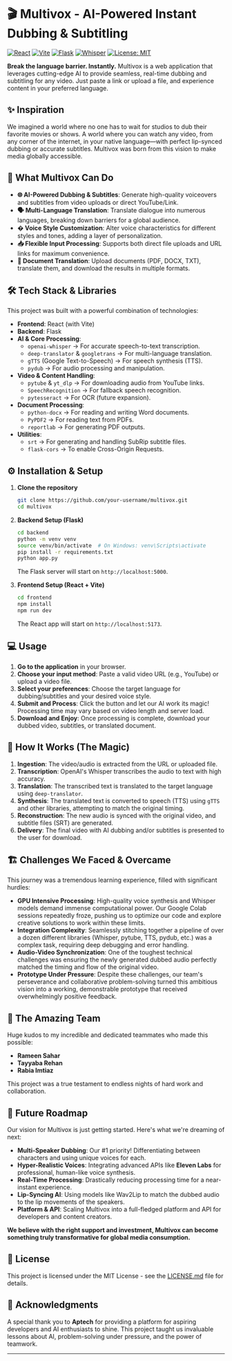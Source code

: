 # 🎬 Multivox - AI-Powered Instant Dubbing & Subtitling

[![React](https://img.shields.io/badge/React-18.2+-61DAFB?logo=react)](https://reactjs.org/)
[![Vite](https://img.shields.io/badge/Vite-B73BFE?logo=vite&logoColor=FFD62E)](https://vitejs.dev/)
[![Flask](https://img.shields.io/badge/Flask-2.2+-000000?logo=flask)](https://flask.palletsprojects.com/)
[![Whisper](https://img.shields.io/badge/OpenAI_Whisper-API-412991?logo=openai)](https://openai.com/index/whisper/)
[![License: MIT](https://img.shields.io/badge/License-MIT-yellow.svg)](https://opensource.org/licenses/MIT)

**Break the language barrier. Instantly.** Multivox is a web application that leverages cutting-edge AI to provide seamless, real-time dubbing and subtitling for any video. Just paste a link or upload a file, and experience content in your preferred language.

## ✨ Inspiration

We imagined a world where no one has to wait for studios to dub their favorite movies or shows. A world where you can watch any video, from any corner of the internet, in your native language—with perfect lip-synced dubbing or accurate subtitles. Multivox was born from this vision to make media globally accessible.

## 🚀 What Multivox Can Do

*   **🌐 AI-Powered Dubbing & Subtitles**: Generate high-quality voiceovers and subtitles from video uploads or direct YouTube/Link.
*   **🗣 Multi-Language Translation**: Translate dialogue into numerous languages, breaking down barriers for a global audience.
*   **� Voice Style Customization**: Alter voice characteristics for different styles and tones, adding a layer of personalization.
*   **📥 Flexible Input Processing**: Supports both direct file uploads and URL links for maximum convenience.
*   **📄 Document Translation**: Upload documents (PDF, DOCX, TXT), translate them, and download the results in multiple formats.

## 🛠️ Tech Stack & Libraries

This project was built with a powerful combination of technologies:

*   **Frontend**: React (with Vite)
*   **Backend**: Flask
*   **AI & Core Processing**:
    *   `openai-whisper` → For accurate speech-to-text transcription.
    *   `deep-translator` & `googletrans` → For multi-language translation.
    *   `gTTS` (Google Text-to-Speech) → For speech synthesis (TTS).
    *   `pydub` → For audio processing and manipulation.
*   **Video & Content Handling**:
    *   `pytube` & `yt_dlp` → For downloading audio from YouTube links.
    *   `SpeechRecognition` → For fallback speech recognition.
    *   `pytesseract` → For OCR (future expansion).
*   **Document Processing**:
    *   `python-docx` → For reading and writing Word documents.
    *   `PyPDF2` → For reading text from PDFs.
    *   `reportlab` → For generating PDF outputs.
*   **Utilities**:
    *   `srt` → For generating and handling SubRip subtitle files.
    *   `flask-cors` → To enable Cross-Origin Requests.

## ⚙️ Installation & Setup

1.  **Clone the repository**
    ```bash
    git clone https://github.com/your-username/multivox.git
    cd multivox
    ```

2.  **Backend Setup (Flask)**
    ```bash
    cd backend
    python -m venv venv
    source venv/bin/activate  # On Windows: venv\Scripts\activate
    pip install -r requirements.txt
    python app.py
    ```
    The Flask server will start on `http://localhost:5000`.

3.  **Frontend Setup (React + Vite)**
    ```bash
    cd frontend
    npm install
    npm run dev
    ```
    The React app will start on `http://localhost:5173`.

## 💻 Usage

1.  **Go to the application** in your browser.
2.  **Choose your input method**: Paste a valid video URL (e.g., YouTube) or upload a video file.
3.  **Select your preferences**: Choose the target language for dubbing/subtitles and your desired voice style.
4.  **Submit and Process**: Click the button and let our AI work its magic! Processing time may vary based on video length and server load.
5.  **Download and Enjoy**: Once processing is complete, download your dubbed video, subtitles, or translated document.

## 🧠 How It Works (The Magic)

1.  **Ingestion**: The video/audio is extracted from the URL or uploaded file.
2.  **Transcription**: OpenAI's Whisper transcribes the audio to text with high accuracy.
3.  **Translation**: The transcribed text is translated to the target language using `deep-translator`.
4.  **Synthesis**: The translated text is converted to speech (TTS) using `gTTS` and other libraries, attempting to match the original timing.
5.  **Reconstruction**: The new audio is synced with the original video, and subtitle files (SRT) are generated.
6.  **Delivery**: The final video with AI dubbing and/or subtitles is presented to the user for download.

## 🏗️ Challenges We Faced & Overcame

This journey was a tremendous learning experience, filled with significant hurdles:

*   **GPU Intensive Processing**: High-quality voice synthesis and Whisper models demand immense computational power. Our Google Colab sessions repeatedly froze, pushing us to optimize our code and explore creative solutions to work within these limits.
*   **Integration Complexity**: Seamlessly stitching together a pipeline of over a dozen different libraries (Whisper, pytube, TTS, pydub, etc.) was a complex task, requiring deep debugging and error handling.
*   **Audio-Video Synchronization**: One of the toughest technical challenges was ensuring the newly generated dubbed audio perfectly matched the timing and flow of the original video.
*   **Prototype Under Pressure**: Despite these challenges, our team's perseverance and collaborative problem-solving turned this ambitious vision into a working, demonstrable prototype that received overwhelmingly positive feedback.

## 👥 The Amazing Team

Huge kudos to my incredible and dedicated teammates who made this possible:

*   **Rameen Sahar**
*   **Tayyaba Rehan**
*   **Rabia Imtiaz**

This project was a true testament to endless nights of hard work and collaboration.

## 🔮 Future Roadmap

Our vision for Multivox is just getting started. Here's what we're dreaming of next:

*   **Multi-Speaker Dubbing**: Our #1 priority! Differentiating between characters and using unique voices for each.
*   **Hyper-Realistic Voices**: Integrating advanced APIs like **Eleven Labs** for professional, human-like voice synthesis.
*   **Real-Time Processing**: Drastically reducing processing time for a near-instant experience.
*   **Lip-Syncing AI**: Using models like Wav2Lip to match the dubbed audio to the lip movements of the speakers.
*   **Platform & API**: Scaling Multivox into a full-fledged platform and API for developers and content creators.

**We believe with the right support and investment, Multivox can become something truly transformative for global media consumption.**

## 📜 License

This project is licensed under the MIT License - see the [LICENSE.md](LICENSE.md) file for details.

## 🙏 Acknowledgments

A special thank you to **Aptech** for providing a platform for aspiring developers and AI enthusiasts to shine. This project taught us invaluable lessons about AI, problem-solving under pressure, and the power of teamwork.

---
